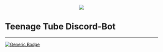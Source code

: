 <p align="center">
  <img src="http://cdn.discordapp.com/avatars/540529421938065418/1b19ae4a48dd31444267f59bae692ee3.png?size=256" />
</p>

<h1>Teenage Tube Discord-Bot</h1>

* * * * * * * * * *

[![Generic Badge](https://img.shields.io/badge/<Discord.js>-<v12.x>-<COLOR>.svg)](https://shields.io/)